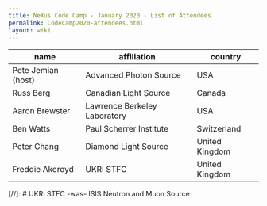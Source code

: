 ```yaml
---
title: NeXus Code Camp - January 2020 - List of Attendees
permalink: CodeCamp2020-attendees.html
layout: wiki
---
```


| name | affiliation | country |
| --- | --- | --- |
| Pete Jemian (host) | Advanced Photon Source | USA |
| Russ Berg | Canadian Light Source | Canada |
| Aaron Brewster | Lawrence Berkeley Laboratory | USA |
| Ben Watts | Paul Scherrer Institute | Switzerland |
| Peter Chang | Diamond Light Source | United Kingdom |
| Freddie Akeroyd | UKRI STFC | United Kingdom |

[//]: #  UKRI STFC -was- ISIS Neutron and Muon Source
